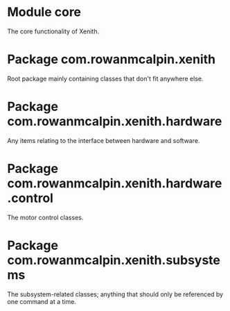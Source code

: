 # Module core

The core functionality of Xenith.

# Package com.rowanmcalpin.xenith

Root package mainly containing classes that don't fit anywhere else.

# Package com.rowanmcalpin.xenith.hardware

Any items relating to the interface between hardware and software.

# Package com.rowanmcalpin.xenith.hardware.control

The motor control classes.

# Package com.rowanmcalpin.xenith.subsystems

The subsystem-related classes; anything that should only be referenced by one command at a time.